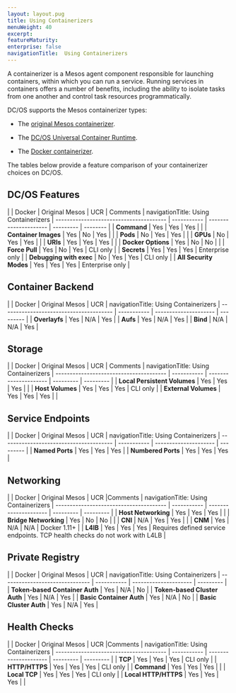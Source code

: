 ```yaml
---
layout: layout.pug
title: Using Containerizers
menuWeight: 40
excerpt:
featureMaturity:
enterprise: false
navigationTitle:  Using Containerizers
---
```


<!-- This source repo for this topic is https://github.com/dcos/dcos-docs -->


A containerizer is a Mesos agent component responsible for launching containers, within which you can run a service. Running services in containers offers a number of benefits, including the ability to isolate tasks from one another and control task resources programmatically.

DC/OS supports the Mesos containerizer types:

- The [original Mesos containerizer](/docs/1.9/deploying-services/containerizers/mesos-containerizer/).

- The [DC/OS Universal Container Runtime](/docs/1.9/deploying-services/containerizers/ucr/).

- The [Docker containerizer](/docs/1.9/deploying-services/containerizers/docker-containerizer/).

The tables below provide a feature comparison of your containerizer choices on DC/OS.

## DC/OS Features

| 																				| Docker			| Original Mesos				| UCR 			| Comments |
navigationTitle:  Using Containerizers
| --------------------------------------- | ----------- | --------------------- | --------- | -------- |
| **Command**                             | Yes          | Yes                   | Yes      |          |
| **Container Images** 										| Yes					| No										| Yes				|					 |
| **Pods**																| No					| Yes										| Yes				|					 |
| **GPUs**																| No					| Yes										| Yes				|					 |
| **URIs**																| Yes					| Yes										| Yes				|					 |
| **Docker Options**											| Yes					| No										| No				|					 |
| **Force Pull**													| Yes					| No										| Yes				|	CLI only |
| **Secrets**															| Yes					| Yes										| Yes				| Enterprise only |
| **Debugging with exec**         				| No					| Yes										| Yes				|	CLI only |
| **All Security Modes**									| Yes					| Yes										| Yes				| Enterprise only |

## Container Backend

|																					|	Docker			|	Original Mesos				|	UCR			  |
navigationTitle:  Using Containerizers
| --------------------------------------- | ----------- | --------------------- | --------- |
| **Overlayfs**                           | Yes         | N/A                   | Yes       |
| **Aufs**                                | Yes         | N/A                   | Yes       |
| **Bind**                                | N/A         | N/A                   | Yes       |

## Storage

|																					|	Docker			|	Original Mesos				|	UCR				| Comments  |
navigationTitle:  Using Containerizers
| --------------------------------------- | ----------- | --------------------- | --------- | --------- |
| **Local Persistent Volumes**						| Yes					| Yes										| Yes				|						|
| **Host Volumes**												| Yes					| Yes									  | Yes				| CLI only  |
| **External Volumes**                    | Yes         | Yes                   | Yes       |           |

## Service Endpoints

|																					|	Docker			|	Original Mesos				|	UCR				|
navigationTitle:  Using Containerizers
| --------------------------------------- | ----------- | --------------------- | --------- |
| **Named Ports**													| Yes					| Yes										| Yes				|
| **Numbered Ports**											| Yes					| Yes										| Yes				|

## Networking

|																					|	Docker			|	Original Mesos				|	UCR				|Comments   |
navigationTitle:  Using Containerizers
| --------------------------------------- | ----------- | --------------------- | --------- | --------- |
| **Host Networking**       							| Yes					| Yes										| Yes				|						|
| **Bridge Networking**       						| Yes					| No										| No				|						|
| **CNI**         												| N/A					| Yes										| Yes				|						|
| **CNM**                    							| Yes					| N/A										| N/A				| Docker 1.11+ |
| **L4lB**        												| Yes					| Yes										| Yes				|	Requires defined service endpoints. TCP health checks do not work with L4LB |

## Private Registry

|																	|	Docker			|	Original Mesos				|	UCR				|
navigationTitle:  Using Containerizers
| ------------------------------- | ----------- | --------------------- | --------- |
| **Token-based Container Auth**	| Yes					| N/A										| No				|
| **Token-based Cluster Auth**		| Yes					| N/A										| Yes				|
| **Basic Container Auth**        | Yes         | N/A                   | No        |
| **Basic Cluster Auth**          | Yes         | N/A                   | Yes       |

## Health Checks

|																					|	Docker			|	Original Mesos				|	UCR				|Comments   |
navigationTitle:  Using Containerizers
| --------------------------------------- | ----------- | --------------------- | --------- | --------- |
| **TCP**													        | Yes					| Yes										| Yes				|	CLI only	|
| **HTTP/HTTPS**                          | Yes         | Yes                   | Yes       | CLI only  |
| **Command**                             | Yes         | Yes                   | Yes       |           |
| **Local TCP**                           | Yes         | Yes                   | Yes       | CLI only  |
| **Local HTTP/HTTPS**                    | Yes         | Yes                   | Yes       |           |
